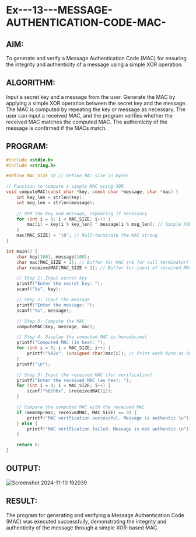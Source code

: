 # Ex---13---MESSAGE-AUTHENTICATION-CODE-MAC-


## AIM:
To generate and verify a Message Authentication Code (MAC) for ensuring the integrity and authenticity of a message using a simple XOR operation.

## ALGORITHM:
Input a secret key and a message from the user.
Generate the MAC by applying a simple XOR operation between the secret key and the message.
The MAC is computed by repeating the key or message as necessary.
The user can input a received MAC, and the program verifies whether the received MAC matches the computed MAC.
The authenticity of the message is confirmed if the MACs match.
## PROGRAM:
```C
#include <stdio.h>
#include <string.h>

#define MAC_SIZE 32 // Define MAC size in bytes

// Function to compute a simple MAC using XOR
void computeMAC(const char *key, const char *message, char *mac) {
    int key_len = strlen(key);
    int msg_len = strlen(message);
    
    // XOR the key and message, repeating if necessary
    for (int i = 0; i < MAC_SIZE; i++) {
        mac[i] = key[i % key_len] ^ message[i % msg_len]; // Simple XOR operation
    }
    mac[MAC_SIZE] = '\0'; // Null-terminate the MAC string
}

int main() {
    char key[100], message[100];
    char mac[MAC_SIZE + 1]; // Buffer for MAC (+1 for null terminator)
    char receivedMAC[MAC_SIZE + 1]; // Buffer for input of received MAC

    // Step 1: Input secret key
    printf("Enter the secret key: ");
    scanf("%s", key);

    // Step 2: Input the message
    printf("Enter the message: ");
    scanf("%s", message);

    // Step 3: Compute the MAC
    computeMAC(key, message, mac);

    // Step 4: Display the computed MAC in hexadecimal
    printf("Computed MAC (in hex): ");
    for (int i = 0; i < MAC_SIZE; i++) {
        printf("%02x", (unsigned char)mac[i]); // Print each byte as hex
    }
    printf("\n");

    // Step 5: Input the received MAC (for verification)
    printf("Enter the received MAC (as hex): ");
    for (int i = 0; i < MAC_SIZE; i++) {
        scanf("%02hhx", &receivedMAC[i]);
    }

    // Compare the computed MAC with the received MAC
    if (memcmp(mac, receivedMAC, MAC_SIZE) == 0) {
        printf("MAC verification successful. Message is authentic.\n");
    } else {
        printf("MAC verification failed. Message is not authentic.\n");
    }

    return 0;
}
```

## OUTPUT:

![Screenshot 2024-11-10 192039](https://github.com/user-attachments/assets/1ae0795b-7d13-4842-b738-90ec51cdb8a6)


## RESULT:
The program for generating and verifying a Message Authentication Code (MAC) was executed successfully, demonstrating the integrity and authenticity of the message through a simple XOR-based MAC.
